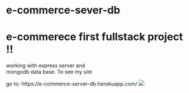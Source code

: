 # e-commerce-sever-db
<h1>e-commerece first fullstack project !!</h1>
<p>working with express server and <br>mongodb data base.
To see my site</p>
go to:
https://e-commerce-server-db.herokuapp.com/
<img src=https://i.ibb.co/jRSJFzJ/e-commerce-pic.png styly="border:2px inset white">
